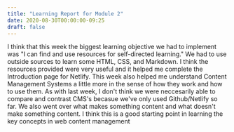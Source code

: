 ```yaml
---
title: "Learning Report for Module 2"
date: 2020-08-30T00:00:00-09:25
draft: false
---
```


 I think that this week the biggest learning objective we had to implement was "I can find and use resources for self-directed learning." We had to use outside sources to learn 
 some HTML, CSS, and Markdown. I think the resources provided were very useful and it helped me complete the Introduction page for Netlify. This week also helped me understand
 Content Management Systems a little more in the sense of how they work and how to use them. As with last week, I don't think we were neccesarily able to compare and contrast CMS's 
 becasue we've only used Github/Netlify so far. We also went over what makes something content and what doesn't make something content. I think this is a good starting point in 
 learning the key concepts in web content management
